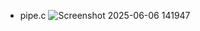 - pipe.c
![Screenshot 2025-06-06 141947](https://github.com/user-attachments/assets/d9073912-50c7-4c3d-a00c-fc6b1ead6f4d)
